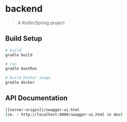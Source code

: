 # backend

> A Kotlin/Spring project

## Build Setup

``` bash
# build
gradle build

# run
gradle bootRun

# build Docker image
gradle docker

```

## API Documentation

``` bash
[[server-origin]]/swagger-ui.html
(ie. : http://localhost:8080/swagger-ui.html in dev)
```